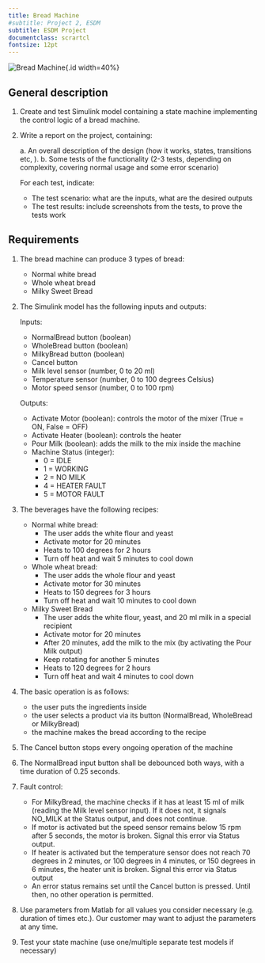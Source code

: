 ```yaml
---
title: Bread Machine
#subtitle: Project 2, ESDM
subtitle: ESDM Project
documentclass: scrartcl
fontsize: 12pt
---
```


![Bread Machine](img/BreadMachine.jpg){.id width=40%}

## General description

1. Create and test Simulink model containing a state machine implementing the control logic of a bread machine.

2. Write a report on the project, containing:

   a. An overall description of the design (how it works, states, transitions etc, ).
   b. Some tests of the functionality (2-3 tests, depending on complexity, covering normal usage and some error scenario)

      For each test, indicate:

      - The test scenario: what are the inputs, what are the desired outputs
      - The test results: include screenshots from the tests, to prove the tests work

## Requirements

1. The bread machine can produce 3 types of bread:
   - Normal white bread
   - Whole wheat bread
   - Milky Sweet Bread

1. The Simulink model has the following inputs and outputs:

    Inputs:
    - NormalBread button (boolean)
    - WholeBread button (boolean)
    - MilkyBread button (boolean)
    - Cancel button
    - Milk level sensor (number, 0 to 20 ml)
    - Temperature sensor (number, 0 to 100 degrees Celsius)
    - Motor speed sensor (number, 0 to 100 rpm)

    Outputs:
    - Activate Motor (boolean): controls the motor of the mixer (True = ON, False = OFF)
    - Activate Heater (boolean): controls the heater
    - Pour Milk (boolean): adds the milk to the mix inside the machine
    - Machine Status (integer):
        - 0 = IDLE
        - 1 = WORKING
        - 2 = NO MILK
        - 4 = HEATER FAULT
        - 5 = MOTOR FAULT

1. The beverages have the following recipes:
   - Normal white bread:
       - The user adds the white flour and yeast
       - Activate motor for 20 minutes
       - Heats to 100 degrees for 2 hours
       - Turn off heat and wait 5 minutes to cool down
   - Whole wheat bread:
       - The user adds the whole flour and yeast
       - Activate motor for 30 minutes
       - Heats to 150 degrees for 3 hours
       - Turn off heat and wait 10 minutes to cool down
   - Milky Sweet Bread
       - The user adds the white flour, yeast, and 20 ml milk in a special recipient
       - Activate motor for 20 minutes
       - After 20 minutes, add the milk to the mix (by activating the Pour Milk output)
       - Keep rotating for another 5 minutes
       - Heats to 120 degrees for 2 hours
       - Turn off heat and wait 4 minutes to cool down

1. The basic operation is as follows:
   - the user puts the ingredients inside 
   - the user selects a product via its button (NormalBread, WholeBread or MilkyBread)
   - the machine makes the bread according to the recipe
  
1. The Cancel button stops every ongoing operation of the machine

1. The NormalBread input button shall be debounced both ways, with a time duration of 0.25 seconds.

1. Fault control:
    - For MilkyBread, the machine checks if it has at least 15 ml of milk (reading the Milk level sensor input). If it does not, it signals NO_MILK at the  Status output, and does not continue.
    - If motor is activated but the speed sensor remains below 15 rpm after 5 seconds, the motor is broken. Signal this error via Status output.
    - If heater is activated but the temperature sensor does not reach 70 degrees in 2 minutes, or 100 degrees in 4 minutes, or 150 degrees in 6 minutes, the heater unit is broken. Signal this error via Status output
    - An error status remains set until the Cancel button is pressed. Until then, no other operation is permitted.

1. Use parameters from Matlab for all values you consider necessary (e.g. duration of times etc.).
Our customer may want to adjust the parameters at any time.

1. Test your state machine (use one/multiple separate test models if necessary)
